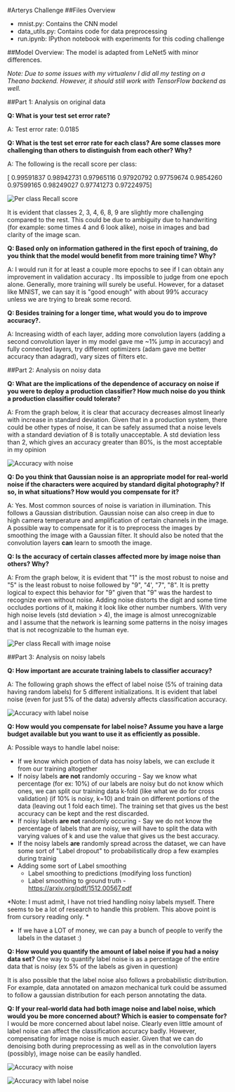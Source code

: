 #Arterys Challenge
##Files Overview
* mnist.py: Contains the CNN model
* data_utils.py: Contains code for data preprocessing
* run.ipynb: IPython notebook with experiments for this coding challenge

##Model Overview:
The model is adapted from LeNet5 with minor differences. 

*Note: Due to some issues with my virtualenv I did all my testing on a Theano backend. However, it should still work with TensorFlow backend as well.*


##Part 1: Analysis on original data


**Q: What is your test set error rate?**

A: Test error rate: 0.0185

**Q: What is the test set error rate for each class? Are some classes more challenging than others to distinguish from each other? Why?**

A: The following is the recall score per class: 

[ 0.99591837  0.98942731  0.97965116  0.97920792  0.97759674  0.9854260  0.97599165  0.98249027  0.97741273  0.97224975]

![](img/recall.png "Per class Recall score")

It is evident that classes 2, 3, 4, 6, 8, 9 are slightly more challenging compared to the rest. This could be due to ambiguity due to handwriting (for example: some times 4 and 6 look alike), noise in images and bad clarity of the image scan. 

**Q: Based only on information gathered in the first epoch of training, do you think that the model would benefit from more training time? Why?**

A: I would run it for at least a couple more epochs to see if I can obtain any improvement in validation accuracy . Its impossible to judge from one epoch alone. Generally, more training will surely be useful. However, for a dataset like MNIST, we can say it is "good enough" with about 99% accuracy unless we are trying to break some record. 

**Q: Besides training for a longer time, what would you do to improve accuracy?.**

A: Increasing width of each layer, adding more convolution layers (adding a second convolution layer in my model gave me ~1% jump in accuracy) and fully connected layers, try different optimizers (adam gave me better accuracy than adagrad), vary sizes of filters etc.

##Part 2: Analysis on noisy data


**Q: What are the implications of the dependence of accuracy on noise if you were to deploy a production classifier? How much noise do you think a production classifier could tolerate?**

A: From the graph below, it is clear that accuracy decreases almost linearly with increase in standard deviation. Given that in a production system, there could be other types of noise, it can be safely assumed that a noise levels with a standard deviation of 8 is totally unacceptable. A std deviation less than 2, which gives an accuracy greater than 80%, is the most acceptable in my opinion 

![](img/acc_w_noise.png "Accuracy with noise")

**Q: Do you think that Gaussian noise is an appropriate model for real-world noise if the characters were acquired by standard digital photography? If so, in what situations? How would you compensate for it?**

A: Yes. Most common sources of noise is variation in illumination. This follows a Gaussian distribution. Gaussian noise can also creep in due to high camera temperature and amplification of certain channels in the image. A possible way to compensate for it is to preprocess the images by smoothing the image with a Gaussian filter. It should also be noted that the convolution layers **can** learn to smooth  the image.  

**Q: Is the accuracy of certain classes affected more by image noise than others? Why?**

A: From the graph below, it is evident that "1" is the most robust to noise and "5" is the least robust to noise followed by "9", "4', "7", "8". It is pretty logical to expect this behavior for "9" given that "9" was the hardest to recognize even without noise. Adding noise distorts the digit and some time occludes portions of it, making it look like other number numbers. With very high noise levels (std deviation > 4), the image is almost unrecognizable and I assume that the network is learning some patterns in the noisy images that is not recognizable to the human eye. 

![](img/recall_w_noise.png "Per class Recall with image noise")


##Part 3: Analysis on noisy labels


**Q: How important are accurate training labels to classifier accuracy?**

A: The following graph shows the effect of label noise (5% of training data having random labels) for 5 different initializations. It is evident that label noise (even for just 5% of the data) adversly affects classification accuracy. 

![](img/acc_w_lnoise.png "Accuracy with label noise")


**Q: How would you compensate for label noise? Assume you have a large budget available but you want to use it as efficiently as possible.**

A: Possible ways to handle label noise:
* If we know which portion of data has noisy labels, we can exclude it from our training altogether
* If noisy labels **are not** randomly occuring - Say we know what percentage (for ex: 10%) of our labels are noisy but do not know which ones, we can split our training data k-fold (like what we do for cross validation) (if 10% is noisy, k=10) and train on different portions of the data (leaving out 1 fold each time). The training set that gives us the best accuracy can be kept and the rest discarded.
* If noisy labels **are not** randomly occuring - Say we do not know the percentage of labels that are noisy, we will have to split the data with varying values of k and use the value that gives us the best accuracy.
* If the noisy labels **are** randomly spread across the dataset, we can have some sort of "Label dropout" to probabilistically drop a few examples during trainig
* Adding some sort of Label smoothing
  - Label smoothing to predictions (modifying loss function)
  - Label smoothing to ground truth - https://arxiv.org/pdf/1512.00567.pdf
  
*Note: I must admit, I have not tried handling noisy labels myself. There seems to be a lot of research to handle this problem. This above point is from cursory reading only. *

* If we have a LOT of money, we can pay a bunch of people to verify the labels in the dataset :) 


**Q: How would you quantify the amount of label noise if you had a noisy data set?**
One way to quantify label noise is as a percentage of the entire data that is noisy (ex 5% of the labels as given in question)

It is also possible that the label noise also follows a probabilistic distribution. For example, data annotated on amazon mechanical turk could be assumed to follow a gaussian distribution for each person annotating the data. 

**Q: If your real-world data had both image noise and label noise, which would you be more concerned about? Which is easier to compensate for?**
I would be more concerned about label noise. Clearly even little amount of label noise can affect the classification accuracy badly. However, compensating for image noise is much easier. Given that we can do denoising both during preprocessing as well as in the convolution layers (possibly), image noise can be easily handled. 

![](img/acc_w_noise.png "Accuracy with noise")


![](img/acc_w_lnoise.png "Accuracy with label noise")
